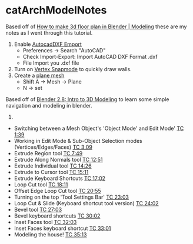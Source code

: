 # catArchModelNotes

Based off of [How to make 3d floor plan in Blender | Modeling](https://www.youtube.com/watch?v=o0k9kZwUhpo) these are my notes as I went through this tutorial.

1. Enable [AutocadDXF Emport](https://youtu.be/o0k9kZwUhpo?t=23)
    - Preferences -> Search "AutoCAD"
    - Check Import-Export: Import AutoCAD DXF Format .dxf
    - File Import you .dxf file
2. Turn on [Vertex Snapmode](https://youtu.be/o0k9kZwUhpo?t=34) to quickly draw walls.
3. Create a [plane mesh](https://youtu.be/o0k9kZwUhpo?t=46)
    - Shift A -> Mesh -> Plane
    - N -> set
    
    
Based off of [Blender 2.8: Intro to 3D Modeling](https://www.youtube.com/watch?v=CmBMcYVW9x8) to learn some simple navigation and modeling in blender.

1. []()

- Switching between a Mesh Object's 'Object Mode' and Edit Mode' [TC 1:39](https://www.youtube.com/watch?v=CmBMcYVW9x8&t=99s)
- Working in Edit Mode & Sub-Object Selection modes (Vertices/Edges/Faces) [TC 3:09](https://www.youtube.com/watch?v=CmBMcYVW9x8&t=189s)
- Extrude Region tool [TC 7:49](https://www.youtube.com/watch?v=CmBMcYVW9x8&t=469s)
- Extrude Along Normals tool [TC 12:51](https://www.youtube.com/watch?v=CmBMcYVW9x8&t=771s)
- Extrude Individual tool [TC 14:26](https://www.youtube.com/watch?v=CmBMcYVW9x8&t=866s)
- Extrude to Cursor tool [TC 15:11](https://www.youtube.com/watch?v=CmBMcYVW9x8&t=911s)
- Extrude Keyboard Shortcuts [TC 17:02](https://www.youtube.com/watch?v=CmBMcYVW9x8&t=1022s)
- Loop Cut tool [TC 18:11](https://www.youtube.com/watch?v=CmBMcYVW9x8&t=1091s)
- Offset Edge Loop Cut tool [TC 20:55](https://www.youtube.com/watch?v=CmBMcYVW9x8&t=1255s)
- Turning on the top 'Tool Settings Bar' [TC 23:03](https://www.youtube.com/watch?v=CmBMcYVW9x8&t=1383s)
- Loop Cut & Slide (Keyboard shortcut tool version) [TC 24:02](https://www.youtube.com/watch?v=CmBMcYVW9x8&t=1442s)
- Bevel tool [TC 27:03](https://www.youtube.com/watch?v=CmBMcYVW9x8&t=1623s)
- Bevel keyboard shortcuts [TC 30:02](https://www.youtube.com/watch?v=CmBMcYVW9x8&t=1802s)
- Inset Faces tool [TC 32:03](https://www.youtube.com/watch?v=CmBMcYVW9x8&t=1923s)
- Inset Faces keyboard shortcut [TC 33:01](https://www.youtube.com/watch?v=CmBMcYVW9x8&t=1981s)
- Modeling the house! [TC 35:13](https://www.youtube.com/watch?v=CmBMcYVW9x8&t=2113s)
